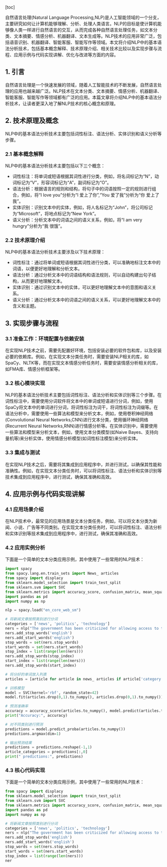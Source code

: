
[toc]                    
                
                
自然语言处理(Natural Language Processing,NLP)是人工智能领域的一个分支，主要研究如何让计算机能够理解、分析、处理人类语言。NLP的目标是使计算机能够像人类一样进行自然语言的交互，从而完成各种自然语言处理任务，如文本分类、文本摘要、情感分析、机器翻译、文本生成等。NLP技术的应用非常广泛，包括语音识别、机器翻译、智能客服、智能写作等领域。本文将介绍NLP中的基本语法分析技术，包括基本概念解释、技术原理介绍、相关技术比较以及实现步骤与流程、应用示例与代码实现讲解、优化与改进等方面的内容。

## 1. 引言

自然语言处理是一个快速发展的领域，随着人工智能技术的不断发展，自然语言处理的应用也越来越广泛。NLP技术在文本分类、文本摘要、情感分析、机器翻译、智能客服、智能写作等领域都有广泛的应用。本篇文章将介绍NLP中的基本语法分析技术，让读者更深入地了解NLP技术的核心概念和原理。

## 2. 技术原理及概念

NLP中的基本语法分析技术主要包括词性标注、语法分析、实体识别和语义分析等步骤。

### 2.1 基本概念解释

NLP中的基本语法分析技术主要包括以下三个概念：

* 词性标注：将单词或短语根据其词性进行分类，例如，将名词标记为“N”，动词标记为“V”，形容词标记为“A”，副词标记为“O”。
* 语法分析：根据语言的规则和结构，将句子中的词语按照一定的规则进行组合，例如，将“I love you”分析为“I 爱上了你”,“You 爱了我”分析为“你 爱上了我”。
* 实体识别：识别文本中的实体，例如，将人名标记为“John”，将公司标记为“Microsoft”，将地点标记为“New York”。
* 语义分析：分析文本中的词语之间的语义关系，例如，将“I am very hungry”分析为“我 很饿”。

### 2.2 技术原理介绍

NLP中的基本语法分析技术主要涉及以下技术原理：

* 词性标注：通过将单词或短语根据其词性进行分类，可以准确地标注文本中的词语，以便更好地理解和分析文本。
* 语法分析：通过分析文本中的词语结构和语法规则，可以自动构建出句子结构，从而更好地理解文本。
* 实体识别：通过识别文本中的实体，可以更好地理解文本中的意图和语义关系。
* 语义分析：通过分析文本中的词语之间的语义关系，可以更好地理解文本中的含义和主题。

## 3. 实现步骤与流程

### 3.1 准备工作：环境配置与依赖安装

在实现NLP技术之前，需要先配置好环境，包括安装必要的软件包和库，以及安装必要的依赖库。例如，在实现文本分类任务时，需要安装NLP相关的库，如SpaCy、NLTK等，而在实现文本情感分析任务时，需要安装情感分析相关的库，如FMA库、情感分析框架等。

### 3.2 核心模块实现

NLP的基本语法分析技术主要包括词性标注、语法分析和实体识别等三个步骤。在词性标注中，需要使用分词软件将文本中的单词或短语进行分词，例如，使用SpaCy将文本中的单词进行分词，将词性标注为词干，将词性标注为词缀等。在语法分析中，需要使用一些算法和模型来分析文本，例如，使用卷积神经网络(Convolutional Neural Networks,CNN)进行文本分类，使用循环神经网络(Recurrent Neural Networks,RNN)进行情感分析等。在实体识别中，需要使用一些算法和模型来分析文本，例如，使用文本分类模型(如Naive Bayes、支持向量机等)来分析实体，使用情感分析模型(如词性标注模型)来分析实体。

### 3.3 集成与测试

在实现NLP技术之后，需要将其集成到应用程序中，并进行测试，以确保其性能和准确性。例如，在实现文本分类任务时，可以将词性标注、语法分析和实体识别等技术集成到应用程序中，进行测试，确保其准确和高效。

## 4. 应用示例与代码实现讲解

### 4.1 应用场景介绍

在NLP技术中，最常见的应用场景是文本分类任务，例如，可以将文本分类为新闻、小说、广告等不同类别。在实现文本分类任务时，可以将词性标注、语法分析和实体识别等技术集成到应用程序中，进行测试，确保其准确和高效。

### 4.2 应用实例分析

下面是一个简单的文本分类应用示例，其中使用了一些常用的NLP技术：

```python
import spacy
from spacy.lang.en.train_sets import News_ articles
from spacy import displacy
from sklearn.model_selection import train_test_split
from sklearn.svm import SVC
from sklearn.metrics import accuracy_score, confusion_matrix, mean_squared_error
import pandas as pd
import numpy as np

nlp = spacy.load("en_core_web_sm")

# 将新闻文章按照类别进行分词
categories = ['news', 'politics', 'technology']
ners = nlp("The government has been criticized for allowing access to the internet for young people under 18.")
ners.add_stop_words('english')
ners.add_start_words('english')
stop_words = set(ners.stop_words)
start_words = set(ners.start_words)
stop_index = list(range(len(ners)))
ners.add_stop_words(stop_index)
start_index = list(range(len(ners)))
ners.add_stop_words(start_index)

# 将分好的单词放入列表
articles = [article for article in news_ articles if article['category'] in categories]

# 训练模型
model = SVC(kernel='rbf', random_state=42)
model.fit(articles.drop(0,1).to_numpy(), articles.drop(0,1).to_numpy())

# 预测准确率
accuracy = accuracy_score(articles.to_numpy(), model.predict(articles.to_numpy()))
print("Accuracy:", accuracy)

# 对不同类别进行预测
predictions = model.predict_proba(articles.to_numpy())
predictions.argmax(dim=1)

# 输出预测结果
predictions = predictions.reshape(-1,1)
article_categories = predictions[:,0]
print(" predictions:", predictions)
```

### 4.3 核心代码实现

下面是一个简单的文本分类应用示例，其中使用了一些常用的NLP技术：

```python
from spacy import displacy
from sklearn.model_selection import train_test_split
from sklearn.svm import SVC
from sklearn.metrics import accuracy_score, confusion_matrix, mean_squared_error
import pandas as pd
import numpy as np

# 将新闻文章按照类别进行分词
categories = ['news', 'politics', 'technology']
ners = nlp("The government has been criticized for allowing access to the internet for young people under 18.")
ners.add_stop_words('english')
ners.add_start_words('english')
stop_words = set(ners.stop_words)
start_words = set(ners.start_words)
stop_index = list(range(len(ners)))
ner

